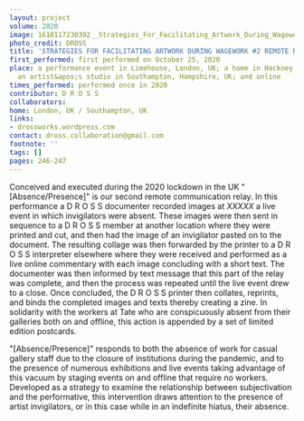 ```yaml
---
layout: project
volume: 2020
image: 1610117230392__Strategies_For_Facilitating_Artwork_During_Wagework__2_Remote_Relay__Absence_Presence_--D_R_O_S_S.png
photo_credit: DROSS
title: 'STRATEGIES FOR FACILITATING ARTWORK DURING WAGEWORK #2 REMOTE RELAY [ABSENCE/PRESENCE]'
first_performed: first performed on October 25, 2020
place: a performance event in Limehouse, London, UK; a home in Hackney, London, UK;
  an artist&apos;s studio in Southampton, Hampshire, UK; and online
times_performed: performed once in 2020
contributor: D R O S S
collaborators:
home: London, UK / Southampton, UK
links:
- drossworks.wordpress.com
contact: dross.collaboration@gmail.com
footnote: ''
tags: []
pages: 246-247
---
```

Conceived and executed during the 2020 lockdown in the UK "[Absence/Presence]" is our second remote communication relay. In this performance a D R O S S documenter recorded images at *XXXXX* a live event in which invigilators were absent. These images were then sent in sequence to a D R O S S member at another location where they were printed and cut, and then had the image of an invigilator pasted on to the document. The resulting collage was then forwarded by the printer to a D R O S S interpreter elsewhere where they were received and performed as a live online commentary with each image concluding with a short text. The documenter was then informed by text message that this part of the relay was complete, and then the process was repeated until the live event drew to a close. Once concluded, the D R O S S printer then collates, reprints, and binds the completed images and texts thereby creating a zine. In solidarity with the workers at Tate who are conspicuously absent from their galleries both on and offline, this action is appended by a set of limited edition postcards.

"[Absence/Presence]" responds to both the absence of work for casual gallery staff due to the closure of institutions during the pandemic, and to the presence of numerous exhibitions and live events taking advantage of this vacuum by staging events on and offline that require no workers. Developed as a strategy to examine the relationship between subjectivation and the performative, this intervention draws attention to the presence of artist invigilators, or in this case while in an indefinite hiatus, their absence.   